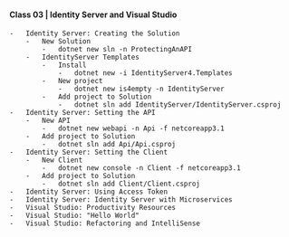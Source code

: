 #### Class 03 | Identity Server and Visual Studio
    -   Identity Server: Creating the Solution
        -   New Solution
            -   dotnet new sln -n ProtectingAnAPI
        -   IdentityServer Templates
            -   Install
                -   dotnet new -i IdentityServer4.Templates
            -   New project
                -   dotnet new is4empty -n IdentityServer
            -   Add project to Solution
                -   dotnet sln add IdentityServer/IdentityServer.csproj
    -   Identity Server: Setting the API
        -   New API
            -   dotnet new webapi -n Api -f netcoreapp3.1
        -   Add project to Solution
            -   dotnet sln add Api/Api.csproj
    -   Identity Server: Setting the Client
        -   New Client
            -   dotnet new console -n Client -f netcoreapp3.1
        -   Add project to Solution
            -   dotnet sln add Client/Client.csproj
    -   Identity Server: Using Access Token
    -   Identity Server: Identity Server with Microservices
    -   Visual Studio: Productivity Resources
    -   Visual Studio: "Hello World"
    -   Visual Studio: Refactoring and IntelliSense